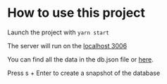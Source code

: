 # How to use this project

Launch the project with `yarn start`

The server will run on the [localhost 3006](http://localhost:3006)

You can find all the data in the db.json file or [here](http://localhost:3006/skills).

Press s + Enter to create a snapshot of the database
